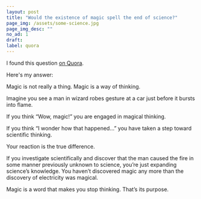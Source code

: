 ```yaml
---
layout: post
title: "Would the existence of magic spell the end of science?"
page_img: /assets/some-science.jpg
page_img_desc: ""
no_ad: 1
draft:
label: quora
---
```


I found this question <a href="https://www.quora.com/Would-the-existence-of-magic-spell-the-end-of-science">on Quora</a>.

Here's my answer:

Magic is not really a thing. Magic is a way of thinking.

Imagine you see a man in wizard robes gesture at a car just before it bursts into flame.

If you think “Wow, magic!” you are engaged in magical thinking.

If you think “I wonder how that happened…” you have taken a step toward scientific thinking.

Your reaction is the true difference.

If you investigate scientifically and discover that the man caused the fire in some manner previously unknown to science, you’re just expanding science’s knowledge. You haven’t discovered magic any more than the discovery of electricity was magical.

Magic is a word that makes you stop thinking. That’s its purpose.

